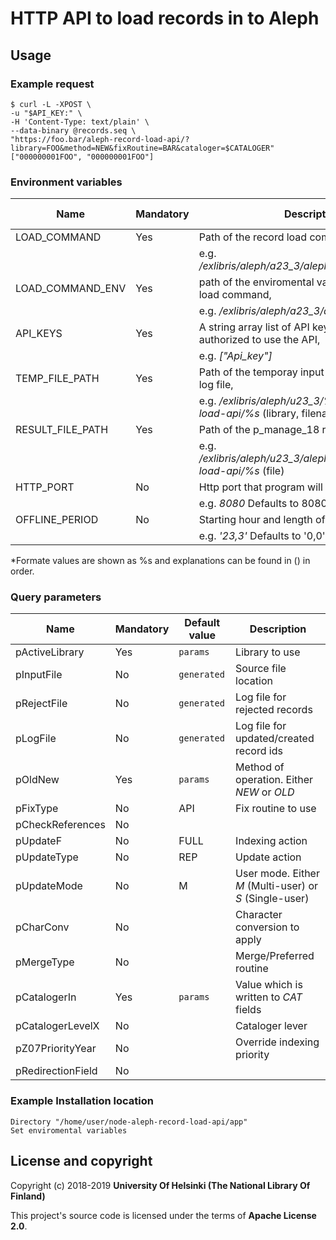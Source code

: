 # HTTP API to load records in to Aleph

## Usage
### Example request
```
$ curl -L -XPOST \
-u "$API_KEY:" \
-H 'Content-Type: text/plain' \
--data-binary @records.seq \
"https://foo.bar/aleph-record-load-api/?library=FOO&method=NEW&fixRoutine=BAR&cataloger=$CATALOGER"
["000000001FOO", "000000001FOO"]
```

### Environment variables
| Name             | Mandatory | Description                                                                    | String formating* |
|------------------|-----------|--------------------------------------------------------------------------------|-------------------|
| LOAD_COMMAND     | Yes       | Path of the record load command,                                               | No                |
|                  |           | e.g. */exlibris/aleph/a23_3/aleph/proc/p_manage_18*                            |                   |
| LOAD_COMMAND_ENV | Yes       | path of the enviromental variable file for record load command,                | No                |
|                  |           | e.g. */exlibris/aleph/a23_3/alephm/.cshrc*                                     |                   |
| API_KEYS         | Yes       | A string array list of API keys which are authorized to use the API,           | No                |
|                  |           | e.g. *["Api_key"]*                                                             |                   |
| TEMP_FILE_PATH   | Yes       | Path of the temporay input data file and error log file,                       | Yes               |
|                  |           | e.g. */exlibris/aleph/u23_3/%s/scratch/record-load-api/%s* (library, filename) |                   |
| RESULT_FILE_PATH | Yes       | Path of the p_manage_18 result output file,                                    | Yes               |
|                  |           | e.g. */exlibris/aleph/u23_3/alephe/scratch/record-load-api/%s* (file)          |                   |
| HTTP_PORT        | No        | Http port that program will be listenning,                                     | No                |
|                  |           | e.g. *8080* Defaults to 8080                                                   |                   |
| OFFLINE_PERIOD   | No        | Starting hour and length of offline period.                                    | No                |
|                  |           | e.g. *'23,3'* Defaults to '0,0'                                                |                   |
*Formate values are shown as %s and explanations can be found in () in order.

### Query parameters
| Name              | Mandatory | Default value | Description                                             |
|-------------------|-----------|---------------|---------------------------------------------------------|
| pActiveLibrary    | Yes       | `params`      | Library to use                                          |
| pInputFile        | No        | `generated`   | Source file location                                    |
| pRejectFile       | No        | `generated`   | Log file for rejected records                           |
| pLogFile          | No        | `generated`   | Log file for updated/created record ids                 |
| pOldNew           | Yes       | `params`      | Method of operation. Either *NEW* or *OLD*              |
| pFixType          | No        | API           | Fix routine to use                                      |
| pCheckReferences  | No        |               |                                                         |
| pUpdateF          | No        | FULL          | Indexing action                                         |
| pUpdateType       | No        | REP           | Update action                                           |
| pUpdateMode       | No        | M             | User mode. Either *M* (Multi-user) or *S* (Single-user) |
| pCharConv         | No        |               | Character conversion to apply                           |
| pMergeType        | No        |               | Merge/Preferred routine                                 |
| pCatalogerIn      | Yes       | `params`      | Value which is written to *CAT* fields                  |
| pCatalogerLevelX  | No        |               | Cataloger lever                                         |
| pZ07PriorityYear  | No        |               | Override indexing priority                              |
| pRedirectionField | No        |               |                                                         |

### Example Installation location
```
Directory "/home/user/node-aleph-record-load-api/app"
Set enviromental variables
```

## License and copyright

Copyright (c) 2018-2019 **University Of Helsinki (The National Library Of Finland)**

This project's source code is licensed under the terms of **Apache License 2.0**.
